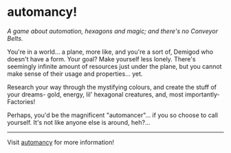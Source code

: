 # automancy!

*A game about automation, hexagons and magic; and there's no Conveyor Belts.*

You're in a world... a plane, more like, and you're a sort of, Demigod who doesn't have a form. Your goal? Make yourself less lonely. There's seemingly infinite amount of resources just under the plane, but you cannot make sense of their usage and properties... yet.

Research your way through the mystifying colours, and create the stuff of your dreams- gold, energy, lil' hexagonal creatures, and, most importantly- Factories!

Perhaps, you'd be the magnificent "automancer"... if you so choose to call yourself. It's not like anyone else is around, heh?...

---

Visit [automancy](https://github.com/automancy/automancy) for more information!
